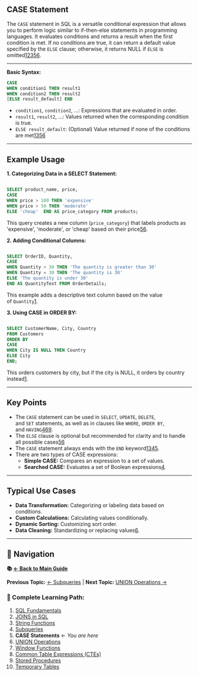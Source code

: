 ## CASE Statement
The `CASE` statement in SQL is a versatile conditional expression that allows you to perform logic similar to if-then-else statements in programming languages. It evaluates conditions and returns a result when the first condition is met. If no conditions are true, it can return a default value specified by the `ELSE` clause; otherwise, it returns NULL if `ELSE` is omitted[1](https://www.w3schools.com/sql/sql_case.asp)[2](https://mode.com/sql-tutorial/sql-case/)[3](https://www.programiz.com/sql/case)[5](https://webreference.com/sql/references/case/)[6](https://hightouch.com/sql-dictionary/sql-case).

---
**Basic Syntax:**

```sql
CASE     
WHEN condition1 THEN result1    
WHEN condition2 THEN result2      
[ELSE result_default] END
``` 
- `condition1`, `condition2`, ...: Expressions that are evaluated in order.
- `result1`, `result2`, ...: Values returned when the corresponding condition is true.
- `ELSE result_default`: (Optional) Value returned if none of the conditions are met[1](https://www.w3schools.com/sql/sql_case.asp)[3](https://www.programiz.com/sql/case)[5](https://webreference.com/sql/references/case/)[6](https://hightouch.com/sql-dictionary/sql-case)

---
## Example Usage

**1. Categorizing Data in a SELECT Statement:**

```sql

SELECT product_name, price,   
CASE    
WHEN price > 100 THEN 'expensive'    
WHEN price > 50 THEN 'moderate'    
ELSE 'cheap'  END AS price_category FROM products;
```
This query creates a new column (`price_category`) that labels products as 'expensive', 'moderate', or 'cheap' based on their price[5](https://webreference.com/sql/references/case/)[6](https://hightouch.com/sql-dictionary/sql-case).

**2. Adding Conditional Columns:**

```sql

SELECT OrderID, Quantity,   
CASE    
WHEN Quantity > 30 THEN 'The quantity is greater than 30'    
WHEN Quantity = 30 THEN 'The quantity is 30'   
ELSE 'The quantity is under 30'  
END AS QuantityText FROM OrderDetails;
```
This example adds a descriptive text column based on the value of `Quantity`[1](https://www.w3schools.com/sql/sql_case.asp).

**3. Using CASE in ORDER BY:**

```sql

SELECT CustomerName, City, Country 
FROM Customers 
ORDER BY   
CASE    
WHEN City IS NULL THEN Country    
ELSE City  
END;
```
This orders customers by city, but if the city is NULL, it orders by country instead[1](https://www.w3schools.com/sql/sql_case.asp).

---
## Key Points

- The `CASE` statement can be used in `SELECT`, `UPDATE`, `DELETE`, and `SET` statements, as well as in clauses like `WHERE`, `ORDER BY`, and `HAVING`[4](https://careerfoundry.com/en/blog/data-analytics/case-statements-in-sql/)[6](https://hightouch.com/sql-dictionary/sql-case)[9](https://learn.microsoft.com/en-us/sql/t-sql/language-elements/case-transact-sql?view=sql-server-ver17).
- The `ELSE` clause is optional but recommended for clarity and to handle all possible cases[5](https://webreference.com/sql/references/case/)[6](https://hightouch.com/sql-dictionary/sql-case)
- The `CASE` statement always ends with the `END` keyword[1](https://www.w3schools.com/sql/sql_case.asp)[3](https://www.programiz.com/sql/case)[4](https://careerfoundry.com/en/blog/data-analytics/case-statements-in-sql/)[5](https://webreference.com/sql/references/case/).
- There are two types of CASE expressions:
    - **Simple CASE:** Compares an expression to a set of values.
    - **Searched CASE:** Evaluates a set of Boolean expressions[4](https://careerfoundry.com/en/blog/data-analytics/case-statements-in-sql/).

---
## Typical Use Cases

- **Data Transformation:** Categorizing or labeling data based on conditions.
- **Custom Calculations:** Calculating values conditionally.
- **Dynamic Sorting:** Customizing sort order.
- **Data Cleaning:** Standardizing or replacing values[6](https://hightouch.com/sql-dictionary/sql-case). 

---

## 🔗 Navigation

**📚 [← Back to Main Guide](README.md)**

**Previous Topic:** [← Subqueries](Subqueries%20in%20SQL.md) | **Next Topic:** [UNION Operations →](Unions%20in%20SQL.md)

### 📖 Complete Learning Path:
1. [SQL Fundamentals](SQL.md)
2. [JOINS in SQL](JOINS%20in%20SQL.md)
3. [String Functions](Strings%20in%20SQL.md)
4. [Subqueries](Subqueries%20in%20SQL.md)
5. **CASE Statements** ← *You are here*
6. [UNION Operations](Unions%20in%20SQL.md)
7. [Window Functions](Window%20Functions%20in%20SQL.md)
8. [Common Table Expressions (CTEs)](Common%20Table%20Expressions%20(CTEs)%20in%20MySQL.md)
9. [Stored Procedures](Stored%20Procedures%20in%20SQL.md)
10. [Temporary Tables](Temporary%20Tables%20in%20SQL.md)